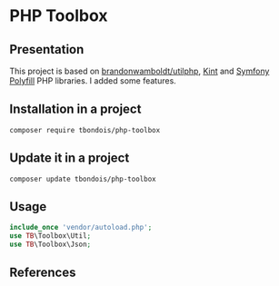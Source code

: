 PHP Toolbox
=======================

Presentation
---------------

This project is based on [brandonwamboldt/utilphp][1], [Kint][2] and [Symfony Polyfill][3] PHP libraries. I added some features. 

Installation in a project
---------------

```
composer require tbondois/php-toolbox
```

Update it  in a project
---------------

```
composer update tbondois/php-toolbox
```

Usage
---------------

```php
include_once 'vendor/autoload.php';
use TB\Toolbox\Util;
use TB\Toolbox\Json;

```



References
---------------

[1]: http://brandonwamboldt.github.io/utilphp/
[2]: https://kint-php.github.io/kint/
[3]: https://symfony.com/components/Polyfill%20PHP%207.2
